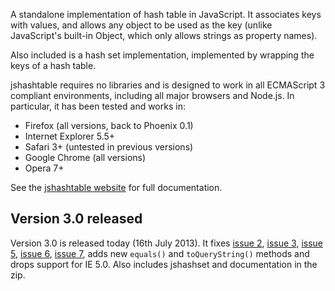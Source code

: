 A standalone implementation of hash table in JavaScript. It associates keys with values, and allows any object to be used as the key (unlike JavaScript's built-in Object, which only allows strings as property names).

Also included is a hash set implementation, implemented by wrapping the keys of a hash table.

jshashtable requires no libraries and is designed to work in all ECMAScript 3 compliant environments, including all major browsers and Node.js. In particular, it has been tested and works in:

  * Firefox (all versions, back to Phoenix 0.1)
  * Internet Explorer 5.5+
  * Safari 3+ (untested in previous versions)
  * Google Chrome (all versions)
  * Opera 7+

See the [jshashtable website](http://www.timdown.co.uk/jshashtable/index.html) for full documentation.

## Version 3.0 released ##

Version 3.0 is released today (16th July 2013). It fixes [issue 2](https://code.google.com/p/jshashtable/issues/detail?id=2), [issue 3](https://code.google.com/p/jshashtable/issues/detail?id=3), [issue 5](https://code.google.com/p/jshashtable/issues/detail?id=5), [issue 6](https://code.google.com/p/jshashtable/issues/detail?id=6), [issue 7](https://code.google.com/p/jshashtable/issues/detail?id=7), adds new `equals()` and `toQueryString()` methods and drops support for IE 5.0. Also includes jshashset and documentation in the zip.
